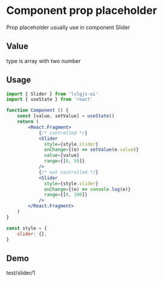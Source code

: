 # Component prop placeholder

Prop placeholder usually use in component Slider

## Value
type is array with two number

## Usage
```jsx
import { Slider } from 'lvlgjs-ui'
import { useState } from 'react'

function Component () {
    const [value, setValue] = useState()
    return (
        <React.Fragment>
            {/* controlled */}
            <Slider
              style={style.slider}
              onChange={(e) => setValue(e.value)}
              value={value}
              range={[0, 50]}
            />
            {/* not controlled */}
            <Slider
              style={style.slider}
              onChange={(e) => console.log(e)}
              range={[0, 100]}
            />
        </React.Fragment>
    )
}

const style = {
    slider: {},
}

```

## Demo
test/slider/1